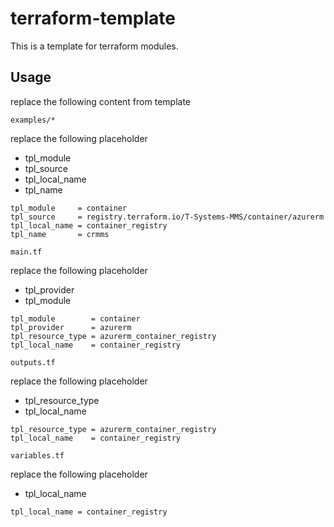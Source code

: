 # terraform-template

This is a template for terraform modules.

## Usage

replace the following content from template

`examples/*`

replace the following placeholder

* tpl_module
* tpl_source
* tpl_local_name
* tpl_name

```example
tpl_module     = container
tpl_source     = registry.terraform.io/T-Systems-MMS/container/azurerm
tpl_local_name = container_registry
tpl_name       = crmms
```

`main.tf`

replace the following placeholder

* tpl_provider
* tpl_module

```example
tpl_module        = container
tpl_provider      = azurerm
tpl_resource_type = azurerm_container_registry
tpl_local_name    = container_registry
```

`outputs.tf`

replace the following placeholder

* tpl_resource_type
* tpl_local_name

```example
tpl_resource_type = azurerm_container_registry
tpl_local_name    = container_registry
```

`variables.tf`

replace the following placeholder

* tpl_local_name

```example
tpl_local_name = container_registry
```
